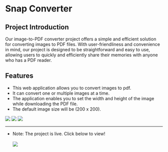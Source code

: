 # Snap Converter

## Project Introduction

<p>
Our image-to-PDF converter project offers a simple and efficient solution for converting images to PDF files. With user-friendliness and convenience in mind, our project is designed to be straightforward and easy to use, allowing users to quickly and efficiently share their memories with anyone who has a PDF reader.
</p>

## Features

- This web application allows you to convert images to pdf.
- It can convert one or multiple images at a time.
- The application enables you to set the width and height of the image while downloading the PDF file.
- The default image size will be (200 x 200).

![](https://img.shields.io/badge/%20-HTML%205-orange)
![](https://img.shields.io/badge/%20-CSS%203-blue)
![](https://img.shields.io/badge/%20-JavaScript-yellow)

---

- Note: The project is live. Click below to view!<br /><br />
  <a href="#" target="_blank"><img src="https://img.shields.io/badge/open%20now-Project%20Live%20Link-blue"></a>
